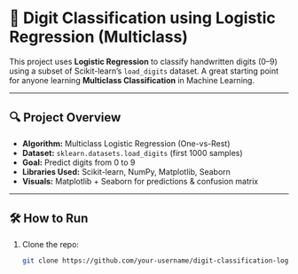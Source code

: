# 🧠 Digit Classification using Logistic Regression (Multiclass)

This project uses **Logistic Regression** to classify handwritten digits (0–9) using a subset of Scikit-learn’s `load_digits` dataset. A great starting point for anyone learning **Multiclass Classification** in Machine Learning.

---

## 🔍 Project Overview

- **Algorithm:** Multiclass Logistic Regression (One-vs-Rest)
- **Dataset:** `sklearn.datasets.load_digits` (first 1000 samples)
- **Goal:** Predict digits from 0 to 9
- **Libraries Used:** Scikit-learn, NumPy, Matplotlib, Seaborn
- **Visuals:** Matplotlib + Seaborn for predictions & confusion matrix

---

## 🛠️ How to Run

1. Clone the repo:
   ```bash
   git clone https://github.com/your-username/digit-classification-logistic-regression.git
